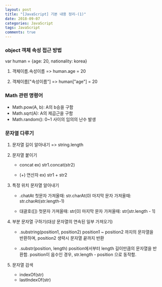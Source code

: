 ```yaml
---
layout: post
title: "[JavaScript] 기본 내용 정리-(1)"
date: 2018-09-07
categories: JavaScript
tags: JavaScript
comments: true
---
```


### object 객체 속성 접근 방법
var human = {age: 20, nationality: korea}
1. 객체이름.속성이름
    => human.age = 20

2. 객체이름["속성이름"]
	=> human["age"] = 20

### Math 관련 명령어
- Math.pow(A, b): A의 b승을 구함
- Math.sqrt(A): A의 제곱근을 구함
- Math.random(): 0~1 사이의 임의의 난수 발생

### 문자열 다루기
1. 문자열 길이 알아내기
=> string.length

2. 문자열 붙이기
    - concat
    ex) str1.concat(str2)

    - (+) 연산자
    ex) str1 + str2

3. 특정 위치 문자열 알아내기
    - .chatAt
    첫문자 가져올때: str.charAt(0)
    마지막 문자 가져올때: str.charAt(str.length-1)

    - 대괄호([])
    첫문자 가져올때: str[0]
    마지막 문자 가져올때: str[str.length - 1]

4. 부분 문자열 구하기(대상 문자열의 연속된 일부 가져오기)
    - .substring(position1, position2)
    position1 ~ position2 까지의 문자열을 반환하며, position2 생략시 문자열 끝까지 반환

    - .substr(position, length)
    position에서부터 length 길이만큼의 문자열을 반환함. position이 음수인 경우, str.length - position 으로 동작함.

5. 문자열 검색
    - indexOf(str)
    - lastIndexOf(str)

